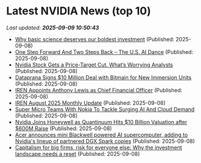 # Latest NVIDIA News (top 10)
_Last updated: **2025-09-09 10:50:43**_

- [Why basic science deserves our boldest investment](https://www.technologyreview.com/2025/09/08/1123214/opinion-basic-science-research-funding/) (Published: 2025-09-08)
- [One Step Forward And Two Steps Back – The U.S. AI Dance](https://www.forbes.com/sites/tiriasresearch/2025/09/08/one-step-forward-and-two-steps-back--the-us-ai-dance/) (Published: 2025-09-08)
- [Nvidia Stock Gets a Price-Target Cut. What’s Worrying Analysts](https://biztoc.com/x/76c0a3f9c838a8d0) (Published: 2025-09-08)
- [Dataprana Signs $10 Million Deal with Bitmain for New Immersion Units](https://www.globenewswire.com/news-release/2025/09/08/3145942/0/en/Dataprana-Signs-10-Million-Deal-with-Bitmain-for-New-Immersion-Units.html) (Published: 2025-09-08)
- [IREN Appoints Anthony Lewis as Chief Financial Officer](https://www.globenewswire.com/news-release/2025/09/08/3145928/0/en/IREN-Appoints-Anthony-Lewis-as-Chief-Financial-Officer.html) (Published: 2025-09-08)
- [IREN August 2025 Monthly Update](https://www.globenewswire.com/news-release/2025/09/08/3145927/0/en/IREN-August-2025-Monthly-Update.html) (Published: 2025-09-08)
- [Super Micro Teams With Nokia To Tackle Surging AI And Cloud Demand](https://finance.yahoo.com/news/super-micro-teams-nokia-tackle-100553967.html) (Published: 2025-09-08)
- [Nvidia Joins Honeywell as Quantinuum Hits $10 Billion Valuation after $600M Raise](https://biztoc.com/x/133ee0988450ecba) (Published: 2025-09-08)
- [Acer announces mini Blackwell powered AI supercomputer, adding to Nvidia's lineup of partnered DGX Spark copies](https://www.pcgamer.com/hardware/acer-announces-mini-blackwell-powered-ai-supercomputer-adding-to-nvidias-lineup-of-partnered-dgx-spark-copies/) (Published: 2025-09-08)
- [Capitalism for big firms, risk for everyone else: Why the investment landscape needs a reset](https://financialpost.com/investing/capitalism-big-firms-risk-everyone-else-investment-landscape-reset) (Published: 2025-09-08)
